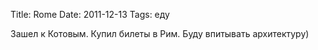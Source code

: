 Title: Rome
Date: 2011-12-13
Tags: еду

<div class="text">Зашел к Котовым. Купил билеты в Рим. Буду впитывать архитектуру)</div>